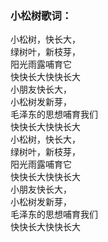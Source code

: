 

### 小松树歌词：

小松树，快长大，  
绿树叶，新枝芽，  
阳光雨露哺育它  
快快长大快快长大  
小朋友快长大，  
小松树发新芽，  
毛泽东的思想哺育我们  
快快长大快快长大  
小松树，快长大，  
绿树叶，新枝芽，  
阳光雨露哺育它  
快快长大快快长大  
小朋友快长大，  
小松树发新芽，  
毛泽东的思想哺育我们  
快快长大快快长大

